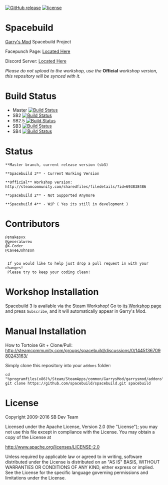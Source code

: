 [![GitHub release](https://img.shields.io/github/release/spacebuild/spacebuild.svg)]()
[![license](https://img.shields.io/github/license/spacebuild/spacebuild.svg)]()

Spacebuild
==========

[Garry's Mod][garrysmod] Spacebuild Project

Facepunch Page: [Located Here][facepunch]

Discord Server: [Located Here][discord]

*Please do not upload to the workshop, use the* **Official** *workshop version, this repository will be synced with it.*

# Build Status
* Master [![Build Status](https://travis-ci.org/spacebuild/spacebuild.svg?branch=master)](https://travis-ci.org/spacebuild/spacebuild)
* SB2 [![Build Status](https://travis-ci.org/spacebuild/spacebuild.svg?branch=sb2)](https://travis-ci.org/spacebuild/spacebuild)
* SB2.5 [![Build Status](https://travis-ci.org/spacebuild/spacebuild.svg?branch=sb2.5)](https://travis-ci.org/spacebuild/spacebuild)
* SB3 [![Build Status](https://travis-ci.org/spacebuild/spacebuild.svg?branch=sb3)](https://travis-ci.org/spacebuild/spacebuild)
* SB4 [![Build Status](https://travis-ci.org/spacebuild/spacebuild.svg?branch=sb4)](https://travis-ci.org/spacebuild/spacebuild)

# Status

    **Master branch, current release version (sb3)

    **Spacebuild 3** - Current Working Version

    **Official** Workshop version: http://steamcommunity.com/sharedfiles/filedetails/?id=693838486

    **Spacebuild 2** - Not Supported Anymore

    **Spacebuild 4** - WiP ( Yes its still in development )


# Contributors
    @snakesvx
    @generalwrex
    @X-Coder
    @CaveeJohnson
   
   
     If you would like to help just drop a pull request in with your changes! 
     Please try to keep your coding clean!

# Workshop Installation

Spacebuild 3 is available via the Steam Workshop! Go to [its Workshop page][workshop] and press `Subscribe`, and it will automatically appear in Garry's Mod.

# Manual Installation

How to Tortoise Git + Clone/Pull: http://steamcommunity.com/groups/spacebuild/discussions/0/144513670980243163/

Simply clone this repository into your `addons` folder:

    cd "%programfiles(x86)%/Steam/SteamApps/common/GarrysMod/garrysmod/addons"
    git clone https://github.com/spacebuild/spacebuild.git spacebuild

# License

Copyright 2009-2016 SB Dev Team

Licensed under the Apache License, Version 2.0 (the "License"); you may not use this file except in compliance with the License. You may obtain a copy of the License at

http://www.apache.org/licenses/LICENSE-2.0

Unless required by applicable law or agreed to in writing, software distributed under the License is distributed on an "AS IS" BASIS, WITHOUT WARRANTIES OR CONDITIONS OF ANY KIND, either express or implied. See the License for the specific language governing permissions and limitations under the License.

[garrysmod]: <http://garrysmod.com/>
[workshop]: <http://steamcommunity.com/sharedfiles/filedetails/?id=693838486>
[facepunch]: <https://facepunch.com/showthread.php?t=1519499&p=50363396>
[discord]: <https://discord.gg/3A4dPhD>
